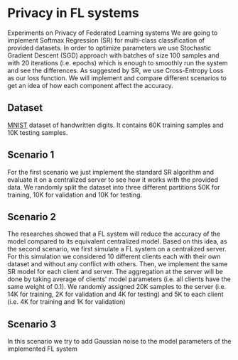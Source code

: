 # Privacy in FL systems
Experiments on Privacy of Federated Learning systems
We are going to implement Softmax Regression (SR)
for multi-class classification of provided datasets. 
In order to optimize parameters we 
use Stochastic Gradient Descent (SGD)
approach with batches of size
100 samples and with 20 iterations (i.e. epochs) which 
is enough to smoothly run the system and see the differences. As suggested by SR, we use Cross-Entropy Loss as our loss function.
We will implement and compare different scenarios to get an idea 
of how each component affect the accuracy.

## Dataset
[MNIST](http://yann.lecun.com/exdb/mnist/) dataset of handwritten digits. It contains 60K training samples and 10K testing samples.

## Scenario 1
For the first scenario we just implement the standard SR algorithm and evaluate it on a centralized server to see how it works with the provided data. We randomly split the dataset into three different partitions 50K for training, 10K for validation and 10K for testing.

## Scenario 2
The researches showed that a FL system will reduce the accuracy of the model compared to its equivalent centralized model. Based on this idea, as the second scenario, we first simulate a FL system on a centralized server. For this simulation we considered 10 different clients each with their own dataset and without any conflict with others. Then, we implement the same SR model for each client and server. The aggregation at the server will be done by taking average of clients' model parameters (i.e. all clients have the same weight of 0.1). We randomly assigned 20K samples to the server (i.e. 14K for training, 2K for validation and 4K for testing) and 5K to each client (i.e. 4K for training and 1K for validation)

## Scenario 3
In this scenario we try to add Gaussian noise to the model parameters of the implemented FL system
